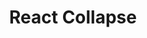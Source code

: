 ---
path: "/devcomponent/react-collapse"
subnav: "3/React/React/9"
lang: "fr"
title: "React Collapse"
---